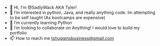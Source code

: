 - 👋 Hi, I’m @SadlyWack AKA Tyler!
- 👀 I’m interested in python, Java, and really anything code. Im attempting to be self taught (As bootcamps are expensive)
- 🌱 I’m currently learning Python
- 💞️ I’m looking to collaborate on Anything! I would love to build my portfolio
- 📫 How to reach me tshugginsbusiness@gmail.com

<!---
SadlyWack/SadlyWack is a ✨ special ✨ repository because its `README.md` (this file) appears on your GitHub profile.
You can click the Preview link to take a look at your changes.
--->
